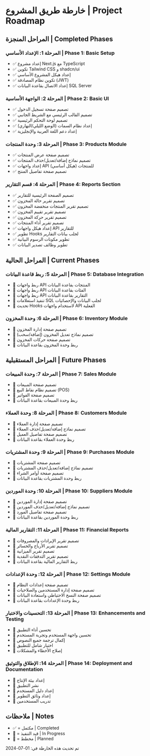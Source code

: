 # خارطة طريق المشروع | Project Roadmap

## المراحل المنجزة | Completed Phases

### المرحلة 1: الإعداد الأساسي | Phase 1: Basic Setup
- ✅ إعداد مشروع Next.js مع TypeScript
- ✅ تكوين Tailwind CSS و shadcn/ui
- ✅ إعداد هيكل المشروع الأساسي
- ✅ تكوين نظام المصادقة (JWT)
- ✅ إعداد الاتصال بقاعدة البيانات SQL Server

### المرحلة 2: الواجهة الأساسية | Phase 2: Basic UI
- ✅ تصميم صفحة تسجيل الدخول
- ✅ تصميم القالب الرئيسي مع الشريط الجانبي
- ✅ تصميم لوحة التحكم الرئيسية
- ✅ إعداد نظام السمات (الوضع الليلي/النهاري)
- ✅ إعداد دعم اللغة العربية والإنجليزية

### المرحلة 3: وحدة المنتجات | Phase 3: Products Module
- ✅ تصميم صفحة عرض المنتجات
- ✅ تصميم نماذج إضافة/تعديل/حذف المنتجات
- ✅ إعداد واجهات API للمنتجات (هيكل أساسي)
- ✅ تصميم صفحة تفاصيل المنتج

### المرحلة 4: قسم التقارير | Phase 4: Reports Section
- ✅ تصميم الصفحة الرئيسية للتقارير
- ✅ تصميم تقرير حالة المخزون
- ✅ تصميم تقرير المنتجات منخفضة المخزون
- ✅ تصميم تقرير تقييم المخزون
- ✅ تصميم تقرير حركة المخزون
- ✅ تصميم تقرير أداء المنتجات
- ✅ إعداد هيكل واجهات API للتقارير
- ✅ تطوير Hooks لجلب بيانات التقارير
- ✅ تطوير مكونات الرسوم البيانية
- ✅ تطوير وظائف تصدير البيانات

## المراحل الحالية | Current Phases

### المرحلة 5: ربط قاعدة البيانات | Phase 5: Database Integration
- 🔄 ربط واجهات API المنتجات بقاعدة البيانات
- 🔄 ربط واجهات API الفئات بقاعدة البيانات
- 🔄 ربط واجهات API التقارير بقاعدة البيانات
- 🔄 تنفيذ استعلامات SQL لجلب البيانات والإحصائيات
- 🔄 تحديث Hooks لاستخدام واجهات API الفعلية

### المرحلة 6: وحدة المخزون | Phase 6: Inventory Module
- 🔄 تصميم صفحة إدارة المخزون
- 🔄 تصميم نماذج تعديل المخزون (إضافة/سحب)
- 🔄 تصميم صفحة حركات المخزون
- 🔄 ربط وحدة المخزون بقاعدة البيانات

## المراحل المستقبلية | Future Phases

### المرحلة 7: وحدة المبيعات | Phase 7: Sales Module
- 📅 تصميم صفحة المبيعات
- 📅 تصميم نظام نقاط البيع (POS)
- 📅 تصميم صفحة الفواتير
- 📅 ربط وحدة المبيعات بقاعدة البيانات

### المرحلة 8: وحدة العملاء | Phase 8: Customers Module
- 📅 تصميم صفحة إدارة العملاء
- 📅 تصميم نماذج إضافة/تعديل/حذف العملاء
- 📅 تصميم صفحة تفاصيل العميل
- 📅 ربط وحدة العملاء بقاعدة البيانات

### المرحلة 9: وحدة المشتريات | Phase 9: Purchases Module
- 📅 تصميم صفحة المشتريات
- 📅 تصميم نماذج إضافة/تعديل/حذف المشتريات
- 📅 تصميم صفحة أوامر الشراء
- 📅 ربط وحدة المشتريات بقاعدة البيانات

### المرحلة 10: وحدة الموردين | Phase 10: Suppliers Module
- 📅 تصميم صفحة إدارة الموردين
- 📅 تصميم نماذج إضافة/تعديل/حذف الموردين
- 📅 تصميم صفحة تفاصيل المورد
- 📅 ربط وحدة الموردين بقاعدة البيانات

### المرحلة 11: التقارير المالية | Phase 11: Financial Reports
- 📅 تصميم تقرير الإيرادات والمصروفات
- 📅 تصميم تقرير الأرباح والخسائر
- 📅 تصميم تقرير الميزانية
- 📅 تصميم تقرير التدفقات النقدية
- 📅 ربط التقارير المالية بقاعدة البيانات

### المرحلة 12: وحدة الإعدادات | Phase 12: Settings Module
- 📅 تصميم صفحة إعدادات النظام
- 📅 تصميم صفحة إدارة المستخدمين والصلاحيات
- 📅 تصميم صفحة النسخ الاحتياطي واستعادة البيانات
- 📅 ربط وحدة الإعدادات بقاعدة البيانات

### المرحلة 13: التحسينات والاختبار | Phase 13: Enhancements and Testing
- 📅 تحسين أداء التطبيق
- 📅 تحسين واجهة المستخدم وتجربة المستخدم
- 📅 إكمال ترجمة جميع النصوص
- 📅 اختبار شامل للتطبيق
- 📅 إصلاح الأخطاء والمشكلات

### المرحلة 14: الإطلاق والتوثيق | Phase 14: Deployment and Documentation
- 📅 إعداد بيئة الإنتاج
- 📅 نشر التطبيق
- 📅 إعداد دليل المستخدم
- 📅 إعداد وثائق التطوير
- 📅 تدريب المستخدمين

## ملاحظات | Notes

- ✅ = مكتمل | Completed
- 🔄 = قيد التنفيذ | In Progress
- 📅 = مخطط | Planned

تم تحديث هذه الخارطة في: 01-07-2024